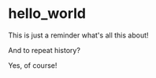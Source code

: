 # hello_world

This is just a reminder what's all this about!

And to repeat history?

Yes, of course!
